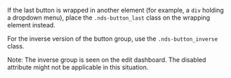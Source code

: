 If the last button is wrapped in another element (for example, a `div` holding a dropdown menu), place the `.nds-button_last` class on the wrapping element instead.

For the inverse version of the button group, use the `.nds-button_inverse` class.

Note: The inverse group is seen on the edit dashboard. The disabled attribute might not be applicable in this situation.
